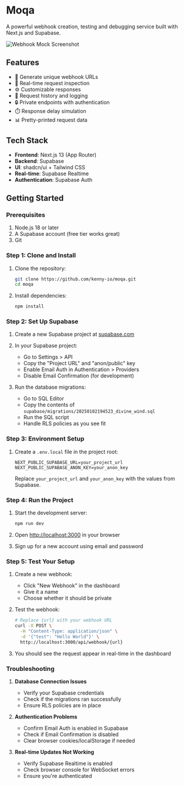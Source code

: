 # Moqa

A powerful webhook creation, testing and debugging service built with Next.js and Supabase.

![Webhook Mock Screenshot](https://images.unsplash.com/photo-1607799279861-4dd421887fb3?auto=format&fit=crop&q=80&w=1200&h=600)

## Features

- 🔗 Generate unique webhook URLs
- 🔄 Real-time request inspection
- ⚙️ Customizable responses
- 📝 Request history and logging
- 🔒 Private endpoints with authentication
- ⏱️ Response delay simulation
- 📊 Pretty-printed request data

## Tech Stack

- **Frontend**: Next.js 13 (App Router)
- **Backend**: Supabase
- **UI**: shadcn/ui + Tailwind CSS
- **Real-time**: Supabase Realtime
- **Authentication**: Supabase Auth

## Getting Started

### Prerequisites

1. Node.js 18 or later
2. A Supabase account (free tier works great)
3. Git

### Step 1: Clone and Install

1. Clone the repository:
   ```bash
   git clone https://github.com/kenny-io/moqa.git
   cd moqa
   ```

2. Install dependencies:
   ```bash
   npm install
   ```

### Step 2: Set Up Supabase

1. Create a new Supabase project at [supabase.com](https://supabase.com)

2. In your Supabase project:
   - Go to Settings > API
   - Copy the "Project URL" and "anon/public" key
   - Enable Email Auth in Authentication > Providers
   - Disable Email Confirmation (for development)

3. Run the database migrations:
   - Go to SQL Editor
   - Copy the contents of `supabase/migrations/20250102194523_divine_wind.sql`
   - Run the SQL script
   - Handle RLS policies as you see fit

### Step 3: Environment Setup

1. Create a `.env.local` file in the project root:
   ```env
   NEXT_PUBLIC_SUPABASE_URL=your_project_url
   NEXT_PUBLIC_SUPABASE_ANON_KEY=your_anon_key
   ```

   Replace `your_project_url` and `your_anon_key` with the values from Supabase.

### Step 4: Run the Project

1. Start the development server:
   ```bash
   npm run dev
   ```

2. Open [http://localhost:3000](http://localhost:3000) in your browser

3. Sign up for a new account using email and password

### Step 5: Test Your Setup

1. Create a new webhook:
   - Click "New Webhook" in the dashboard
   - Give it a name
   - Choose whether it should be private

2. Test the webhook:
   ```bash
   # Replace {url} with your webhook URL
   curl -X POST \
     -H "Content-Type: application/json" \
     -d '{"test": "Hello World"}' \
     http://localhost:3000/api/webhook/{url}
   ```

3. You should see the request appear in real-time in the dashboard

### Troubleshooting

1. **Database Connection Issues**
   - Verify your Supabase credentials
   - Check if the migrations ran successfully
   - Ensure RLS policies are in place

2. **Authentication Problems**
   - Confirm Email Auth is enabled in Supabase
   - Check if Email Confirmation is disabled
   - Clear browser cookies/localStorage if needed

3. **Real-time Updates Not Working**
   - Verify Supabase Realtime is enabled
   - Check browser console for WebSocket errors
   - Ensure you're authenticated